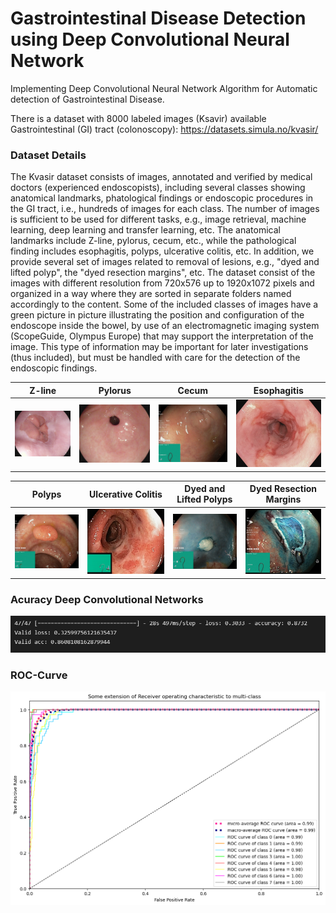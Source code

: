 # Gastrointestinal Disease Detection using Deep Convolutional Neural Network

Implementing Deep Convolutional Neural Network Algorithm for Automatic detection of Gastrointestinal Disease.<br/>

There is a dataset with 8000 labeled images (Ksavir) available <br/>
Gastrointestinal (GI) tract (colonoscopy): https://datasets.simula.no/kvasir/

### Dataset Details
The Kvasir dataset consists of images, annotated and verified by medical doctors (experienced endoscopists), including several classes showing anatomical landmarks, phatological findings or endoscopic procedures in the GI tract, i.e., hundreds of images for each class. The number of images is sufficient to be used for different tasks, e.g., image retrieval, machine learning, deep learning and transfer learning, etc. The anatomical landmarks include Z-line, pylorus, cecum, etc., while the pathological finding includes esophagitis, polyps, ulcerative colitis, etc. In addition, we provide several set of images related to removal of lesions, e.g., "dyed and lifted polyp", the "dyed resection margins", etc. The dataset consist of the images with different resolution from 720x576 up to 1920x1072 pixels and organized in a way where they are sorted in separate folders named accordingly to the content. Some of the included classes of images have a green picture in picture illustrating the position and configuration of the endoscope inside the bowel, by use of an electromagnetic imaging system (ScopeGuide, Olympus Europe) that may support the interpretation of the image. This type of information may be important for later investigations (thus included), but must be handled with care for the detection of the endoscopic findings.

Z-line             |  Pylorus |  Cecum |  Esophagitis
:-------------------------:|:-------------------------:|:-------------------------:|:-------------------------:
![](https://github.com/maralmousavi/cnn-gastrointestinal-disease-detection/blob/master/images/z-line.jpg)  |  ![](https://github.com/maralmousavi/cnn-gastrointestinal-disease-detection/blob/master/images/pylorus.jpg) |  ![](https://github.com/maralmousavi/cnn-gastrointestinal-disease-detection/blob/master/images/cecum.jpg)|  ![](https://github.com/maralmousavi/cnn-gastrointestinal-disease-detection/blob/master/images/esophagitis.jpg)


Polyps            |  Ulcerative Colitis |  Dyed and Lifted Polyps |  Dyed Resection Margins
:-------------------------:|:-------------------------:|:-------------------------:|:-------------------------:
![](https://github.com/maralmousavi/cnn-gastrointestinal-disease-detection/blob/master/images/polyp.jpg)  |  ![](https://github.com/maralmousavi/cnn-gastrointestinal-disease-detection/blob/master/images/ulcerative-colitis.jpg) |  ![](https://github.com/maralmousavi/cnn-gastrointestinal-disease-detection/blob/master/images/dyed-and-lifted-polyp.jpg)|  ![](https://github.com/maralmousavi/cnn-gastrointestinal-disease-detection/blob/master/images/dyed-resection-margin.jpg)

### Acuracy Deep Convolutional Networks
![Graph](https://github.com/maralmousavi/cnn-gastrointestinal-disease-detection/blob/master/images/accuracy-CNN-algorithm.png)

### ROC-Curve
![Graph](https://github.com/maralmousavi/cnn-gastrointestinal-disease-detection/blob/master/images/ROC-Curve.png)
